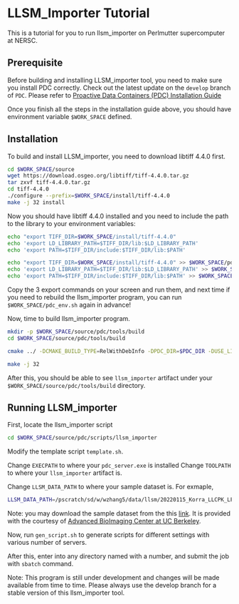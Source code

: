 # LLSM_Importer Tutorial

This is a tutorial for you to run llsm_importer on Perlmutter supercomputer at NERSC. 

## Prerequisite

Before building and installing LLSM_importer tool, you need to make sure you install PDC correctly. Check out the latest update on the `develop` branch of `PDC`. Please refer to [Proactive Data Containers (PDC) Installation Guide](../README.md) 

Once you finish all the steps in the installation guide above, you should have environment variable `$WORK_SPACE` defined.

## Installation

To build and install LLSM_importer, you need to download libtiff 4.4.0 first. 

```bash
cd $WORK_SPACE/source
wget https://download.osgeo.org/libtiff/tiff-4.4.0.tar.gz
tar zxvf tiff-4.4.0.tar.gz
cd tiff-4.4.0
./configure --prefix=$WORK_SPACE/install/tiff-4.4.0
make -j 32 install
```

Now you should have libtiff 4.4.0 installed and you need to include the path to the library to your environment variables:

```bash
echo "export TIFF_DIR=$WORK_SPACE/install/tiff-4.4.0"
echo 'export LD_LIBRARY_PATH=$TIFF_DIR/lib:$LD_LIBRARY_PATH'
echo 'export PATH=$TIFF_DIR/include:$TIFF_DIR/lib:$PATH'

echo "export TIFF_DIR=$WORK_SPACE/install/tiff-4.4.0" >> $WORK_SPACE/pdc_env.sh
echo 'export LD_LIBRARY_PATH=$TIFF_DIR/lib:$LD_LIBRARY_PATH' >> $WORK_SPACE/pdc_env.sh
echo 'export PATH=$TIFF_DIR/include:$TIFF_DIR/lib:$PATH' >> $WORK_SPACE/pdc_env.sh
```

Copy the 3 export commands on your screen and run them, and next time if you need to rebuild the llsm_importer program, you can run `$WORK_SPACE/pdc_env.sh` again in advance!

Now, time to build llsm_importer program.

```bash
mkdir -p $WORK_SPACE/source/pdc/tools/build
cd $WORK_SPACE/source/pdc/tools/build

cmake ../ -DCMAKE_BUILD_TYPE=RelWithDebInfo -DPDC_DIR=$PDC_DIR -DUSE_LIB_TIFF=ON -DUSE_SYSTEM_HDF5=ON -DUSE_SYSTEM_OPENMP=ON -DCMAKE_INSTALL_PREFIX=$PDC_DIR/tools/ -DCMAKE_C_COMPILER=cc

make -j 32
```

After this, you should be able to see `llsm_importer` artifact under your `$WORK_SPACE/source/pdc/tools/build` directory.

## Running LLSM_importer

First, locate the llsm_importer script

```bash
cd $WORK_SPACE/source/pdc/scripts/llsm_importer
```

Modify the template script `template.sh`. 

Change `EXECPATH` to where your `pdc_server.exe` is installed
Change `TOOLPATH` to where your `llsm_importer` artifact is.

Change `LLSM_DATA_PATH` to where your sample dataset is. For exmaple, 

```bash
LLSM_DATA_PATH=/pscratch/sd/w/wzhang5/data/llsm/20220115_Korra_LLCPK_LFOV_0p1PSAmpKan/run1
```

Note: you may download the sample dataset from the this [link](https://drive.google.com/file/d/19hH7v58iF_QBJ985ajwLD86MMseBH-YR/view?usp=sharing). It is provided with the courtesy of [Advanced BioImaging Center at UC Berkeley](https://mcb.berkeley.edu/faculty/cdb/upadhyayulas).

Now, run `gen_script.sh` to generate scripts for different settings with various number of servers. 

After this, enter into any directory named with a number, and submit the job with `sbatch` command.

Note: This program is still under development and changes will be made available from time to time. Please always use the develop branch for a stable version of this llsm_importer tool.
